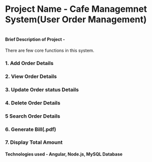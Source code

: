 # Project Name - Cafe Managemnet System(User Order Management)
# 
#### Brief Description of Project - 
 There are few core functions in this system. 
### 1. Add Order Details
### 2. View Order Details
### 3. Update Order status Details
### 4. Delete Order Details
### 5  Search Order Details
### 6. Generate Bill(.pdf)
### 7. Display Total Amount

#### Technologies used - Angular, Node.js, MySQL Database

